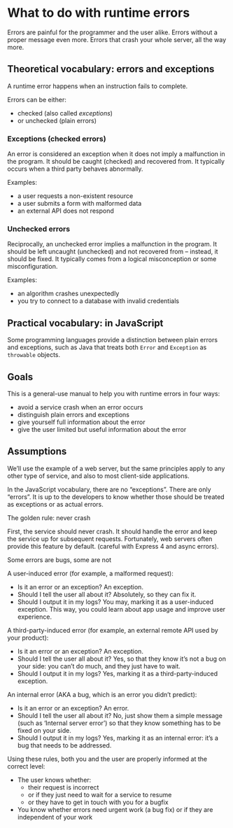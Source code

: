 # What to do with runtime errors

Errors are painful for the programmer and the user alike. Errors without a proper message even more. Errors that crash your whole server, all the way more.

## Theoretical vocabulary: errors and exceptions

A runtime error happens when an instruction fails to complete.

Errors can be either:

- checked (also called _exceptions_)
- or unchecked (plain errors)

### Exceptions (checked errors)

An error is considered an exception when it does not imply a malfunction in the program. It should be caught (checked) and recovered from.
It typically occurs when a third party behaves abnormally.

Examples:

- a user requests a non-existent resource
- a user submits a form with malformed data
- an external API does not respond

### Unchecked errors

Reciprocally, an unchecked error implies a malfunction in the program. It should be left uncaught (unchecked) and not recovered from – instead, it should be fixed. It typically comes from a logical misconception or some misconfiguration.

Examples:

- an algorithm crashes unexpectedly
- you try to connect to a database with invalid credentials

## Practical vocabulary: in JavaScript

Some programming languages provide a distinction between plain errors and exceptions, such as Java that treats both `Error` and `Exception` as `throwable` objects.

<!-- TODO: review below -->

## Goals

This is a general-use manual to help you with runtime errors in four ways:

- avoid a service crash when an error occurs
- distinguish plain errors and exceptions
- give yourself full information about the error
- give the user limited but useful information about the error

## Assumptions

We’ll use the example of a web server, but the same principles apply to any other type of service, and also to most client-side applications.

In the JavaScript vocabulary, there are no “exceptions”. There are only “errors”. It is up to the developers to know whether those should be treated as exceptions or as actual errors.

The golden rule: never crash

First, the service should never crash. It should handle the error and keep the service up for subsequent requests. Fortunately, web servers often provide this feature by default. (careful with Express 4 and async errors).

Some errors are bugs, some are not

A user-induced error (for example, a malformed request):

- Is it an error or an exception? An exception.
- Should I tell the user all about it? Absolutely, so they can fix it.
- Should I output it in my logs? You may, marking it as a user-induced exception. This way, you could learn about app usage and improve user experience.

A third-party-induced error (for example, an external remote API used by your product):

- Is it an error or an exception? An exception.
- Should I tell the user all about it? Yes, so that they know it’s not a bug on your side: you can’t do much, and they just have to wait.
- Should I output it in my logs? Yes, marking it as a third-party-induced exception.

An internal error (AKA a bug, which is an error you didn’t predict):

- Is it an error or an exception? An error.
- Should I tell the user all about it? No, just show them a simple message (such as ‘Internal server error’) so that they know something has to be fixed on your side.
- Should I output it in my logs? Yes, marking it as an internal error: it’s a bug that needs to be addressed.

Using these rules, both you and the user are properly informed at the correct level:

- The user knows whether:
  - their request is incorrect
  - or if they just need to wait for a service to resume
  - or they have to get in touch with you for a bugfix
- You know whether errors need urgent work (a bug fix) or if they are independent of your work
